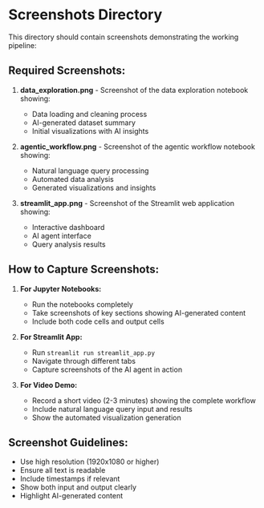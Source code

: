 # Screenshots Directory

This directory should contain screenshots demonstrating the working pipeline:

## Required Screenshots:

1. **data_exploration.png** - Screenshot of the data exploration notebook showing:
   - Data loading and cleaning process
   - AI-generated dataset summary
   - Initial visualizations with AI insights

2. **agentic_workflow.png** - Screenshot of the agentic workflow notebook showing:
   - Natural language query processing
   - Automated data analysis
   - Generated visualizations and insights

3. **streamlit_app.png** - Screenshot of the Streamlit web application showing:
   - Interactive dashboard
   - AI agent interface
   - Query analysis results

## How to Capture Screenshots:

1. **For Jupyter Notebooks:**
   - Run the notebooks completely
   - Take screenshots of key sections showing AI-generated content
   - Include both code cells and output cells

2. **For Streamlit App:**
   - Run `streamlit run streamlit_app.py`
   - Navigate through different tabs
   - Capture screenshots of the AI agent in action

3. **For Video Demo:**
   - Record a short video (2-3 minutes) showing the complete workflow
   - Include natural language query input and results
   - Show the automated visualization generation

## Screenshot Guidelines:

- Use high resolution (1920x1080 or higher)
- Ensure all text is readable
- Include timestamps if relevant
- Show both input and output clearly
- Highlight AI-generated content
